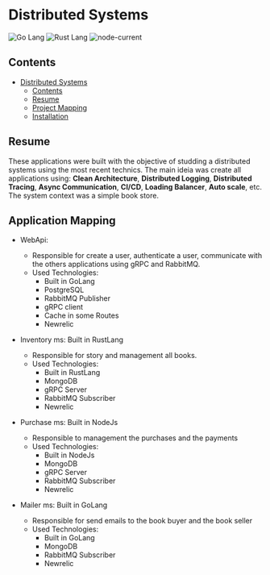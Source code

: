 # Distributed Systems

![Go Lang](https://img.shields.io/badge/Go-00ADD8?style=for-the-badge&logo=go&logoColor=white) ![Rust Lang](https://img.shields.io/badge/Rust-000000?style=for-the-badge&logo=rust&logoColor=white) ![node-current](https://img.shields.io/badge/Node.js-43853D?style=for-the-badge&logo=node.js&logoColor=white)

## Contents
- [Distributed Systems](#distributed-systems)
  - [Contents](#contents)
  - [Resume](#resume)
  - [Project Mapping](#application-mapping)
  - [Installation](#installation)

## Resume

These applications were built with the objective of studding a distributed systems using the most recent technics. The main ideia was create all applications using: **Clean Architecture**, **Distributed Logging**, **Distributed Tracing**, **Async Communication**, **CI/CD**, **Loading Balancer**, **Auto scale**, etc. The system context was a simple book store.

## Application Mapping

- WebApi:
  - Responsible for create a user, authenticate a user, communicate with the others applications using gRPC and RabbitMQ.
  - Used Technologies: 
    - Built in GoLang
    - PostgreSQL
    - RabbitMQ Publisher
    - gRPC client
    - Cache in some Routes
    - Newrelic


- Inventory ms: Built in RustLang
  - Responsible for story and management all books.
  - Used Technologies:
    - Built in RustLang
    - MongoDB
    - gRPC Server
    - RabbitMQ Subscriber
    - Newrelic


- Purchase ms: Built in NodeJs
  - Responsible to management the purchases and the payments
  - Used Technologies:
    - Built in NodeJs
    - MongoDB
    - gRPC Server
    - RabbitMQ Subscriber
    - Newrelic


- Mailer ms: Built in GoLang
  - Responsible for send emails to the book buyer and the book seller
  - Used Technologies:
    - Built in GoLang
    - MongoDB
    - RabbitMQ Subscriber
    - Newrelic